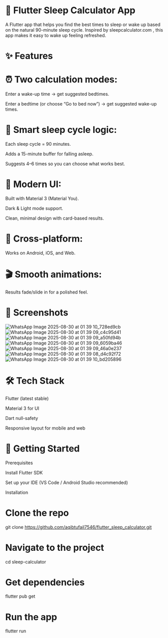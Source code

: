 # 🛌 Flutter Sleep Calculator App

A Flutter app that helps you find the best times to sleep or wake up based on the natural 90-minute sleep cycle. Inspired by sleepcalculator.com
, this app makes it easy to wake up feeling refreshed.

# ✨ Features

# ⏰ Two calculation modes:

Enter a wake-up time → get suggested bedtimes.

Enter a bedtime (or choose “Go to bed now”) → get suggested wake-up times.

# 🧠 Smart sleep cycle logic:

Each sleep cycle = 90 minutes.

Adds a 15-minute buffer for falling asleep.

Suggests 4–6 times so you can choose what works best.

# 🎨 Modern UI:

Built with Material 3 (Material You).

Dark & Light mode support.

Clean, minimal design with card-based results.

# 📱 Cross-platform:

Works on Android, iOS, and Web.

# 🎬 Smooth animations:

Results fade/slide in for a polished feel.

# 📸 Screenshots


![WhatsApp Image 2025-08-30 at 01 39 10_728ed9cb](https://github.com/user-attachments/assets/557c89a3-45bd-4ee4-a760-7ab572187d41)
![WhatsApp Image 2025-08-30 at 01 39 09_c4c95d41](https://github.com/user-attachments/assets/9d6f1da9-ca90-49ff-86bf-8906a68dc534)
![WhatsApp Image 2025-08-30 at 01 39 09_a50fd94b](https://github.com/user-attachments/assets/779c4b21-da55-470d-a577-e907d9870d59)
![WhatsApp Image 2025-08-30 at 01 39 09_6059ba46](https://github.com/user-attachments/assets/3ff07af6-e3a7-42ab-9ae4-21c810c17fc3)
![WhatsApp Image 2025-08-30 at 01 39 09_46a0e237](https://github.com/user-attachments/assets/b11234a5-ff05-4a92-ac42-8d5b576a0638)
![WhatsApp Image 2025-08-30 at 01 39 08_d4c92f72](https://github.com/user-attachments/assets/e2b4a27c-d733-42d8-9228-46de89aa9392)
![WhatsApp Image 2025-08-30 at 01 39 10_bd205896](https://github.com/user-attachments/assets/f914853a-f7f9-4678-bc33-22f92ae26c6f)


	
	
# 🛠️ Tech Stack

Flutter
 (latest stable)

Material 3
 for UI

Dart null-safety

Responsive layout for mobile and web

# 🚀 Getting Started
Prerequisites

Install Flutter SDK

Set up your IDE (VS Code / Android Studio recommended)

Installation
# Clone the repo
git clone https://github.com/aqibtufail7546/flutter_sleep_calculator.git

# Navigate to the project
cd sleep-calculator

# Get dependencies
flutter pub get

# Run the app
flutter run
